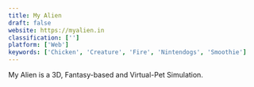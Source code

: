 ```yaml
---
title: My Alien
draft: false 
website: https://myalien.in
classification: ['']
platform: ['Web']
keywords: ['Chicken', 'Creature', 'Fire', 'Nintendogs', 'Smoothie']
---
```

My Alien is a 3D, Fantasy-based and Virtual-Pet Simulation.